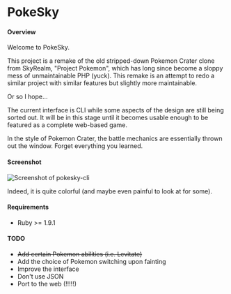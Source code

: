 PokeSky
=======

#### Overview

Welcome to PokeSky.

This project is a remake of the old stripped-down Pokemon Crater clone
from SkyRealm, "Project Pokemon", which has long since become a sloppy
mess of unmaintainable PHP (yuck). This remake is an attempt to redo a
similar project with similar features but slightly more maintainable.

Or so I hope...

The current interface is CLI while some aspects of the design are still
being sorted out. It will be in this stage until it becomes usable enough
to be featured as a complete web-based game.

In the style of Pokemon Crater, the battle mechanics are essentially
thrown out the window. Forget everything you learned.

#### Screenshot

![Screenshot of pokesky-cli](http://i.imgur.com/3EpHto4.png)

Indeed, it is quite colorful (and maybe even painful to look at for some).

#### Requirements

* Ruby >= 1.9.1

#### TODO

* ~~Add certain Pokemon abilities (i.e. Levitate)~~
* Add the choice of Pokemon switching upon fainting
* Improve the interface
* Don't use JSON
* Port to the web (!!!!!)
